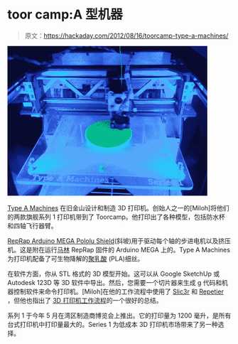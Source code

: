# toor camp:A 型机器

> 原文：<https://hackaday.com/2012/08/16/toorcamp-type-a-machines/>

[![](img/dc363356ffedd758b5dbde9e0f8f0747.png "Series 1")](http://hackaday.com/2012/08/16/toorcamp-type-a-machines/7773280724_a14376fd87_k/)

[Type A Machines](http://typeamachines.com/ "Type A Machines") 在旧金山设计和制造 3D 打印机。创始人之一的[Miloh]将他们的两款旗舰系列 1 打印机带到了 Toorcamp。他打印出了各种模型，包括防水杯和四轴飞行器臂。

[RepRap Arduino MEGA Pololu Shield](http://reprap.org/wiki/Arduino_Mega_Pololu_Shield "RAMPS")(斜坡)用于驱动每个轴的步进电机以及挤压机。这是附在运行[马林](https://github.com/ErikZalm/Marlin/ "Marlin") RepRap 固件的 Arduino MEGA 上的。Type A Machines 为打印机配备了可生物降解的[聚乳酸](http://en.wikipedia.org/wiki/Polylactic_acid "Polylactic Acid") (PLA)细丝。

在软件方面，你从 STL 格式的 3D 模型开始。这可以从 Google SketchUp 或 Autodesk 123D 等 3D 软件中导出。然后，您需要一个切片器来生成 g 代码和机器控制软件来命令打印机。[Miloh]在他的工作流程中使用了 [Slic3r](http://slic3r.org/ "Slic3r") 和 [Repetier](http://reprap.org/wiki/Repetier-Host "Repetier") ，但他也指出了 [3D 打印机工作流程](http://techwall.net/ultimaker-3d-printing-workflow "3D Printing Workflow")的一个很好的总结。

系列 1 于今年 5 月在湾区制造商博览会上推出。它的打印量为 1200 毫升，是所有台式打印机中打印量最大的。Series 1 为低成本 3D 打印机市场带来了另一种选择。